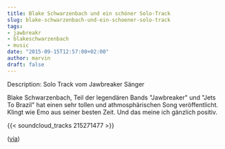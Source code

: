 ```yaml
---
title: Blake Schwarzenbach und ein schöner Solo-Track
slug: blake-schwarzenbach-und-ein-schoener-solo-track
tags:
- jawbreakr
- blakeschwarzenbach
- music
date: "2015-09-15T12:57:00+02:00"
author: marvin
draft: false
---
```

Description: Solo Track vom Jawbreaker Sänger

Blake Schwarzenbach, Teil der legendären Bands "Jawbreaker" und "Jets To Brazil" hat einen sehr tollen und athmosphärischen Song veröffentlicht. Klingt wie Emo aus seiner besten Zeit. Und das meine ich gänzlich positiv.

{{< soundcloud_tracks 215271477 >}}

([via](http://www.brooklynvegan.com/archives/2015/07/jawbreakers_bla.html))